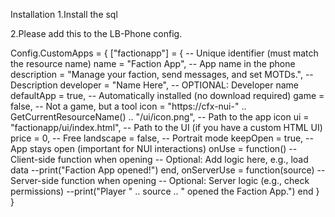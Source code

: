 Installation
1.Install the sql

2.Please add this to the LB-Phone config.

Config.CustomApps = { ["factionapp"] = { -- Unique identifier (must match the resource name) name = "Faction App", -- App name in the phone description = "Manage your faction, send messages, and set MOTDs.", -- Description developer = "Name Here", -- OPTIONAL: Developer name defaultApp = true, -- Automatically installed (no download required) game = false, -- Not a game, but a tool icon = "https://cfx-nui-" .. GetCurrentResourceName() .. "/ui/icon.png", -- Path to the app icon ui = "factionapp/ui/index.html", -- Path to the UI (if you have a custom HTML UI) price = 0, -- Free landscape = false, -- Portrait mode keepOpen = true, -- App stays open (important for NUI interactions) onUse = function() -- Client-side function when opening -- Optional: Add logic here, e.g., load data --print("Faction App opened!") end, onServerUse = function(source) -- Server-side function when opening -- Optional: Server logic (e.g., check permissions) --print("Player " .. source .. " opened the Faction App.") end } }
